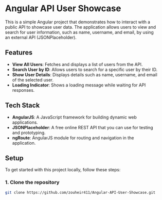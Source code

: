 # Angular API User Showcase

This is a simple Angular project that demonstrates how to interact with a public API to showcase user data. The application allows users to view and search for user information, such as name, username, and email, by using an external API (JSONPlaceholder).

## Features

- **View All Users**: Fetches and displays a list of users from the API.
- **Search User by ID**: Allows users to search for a specific user by their ID.
- **Show User Details**: Displays details such as name, username, and email of the selected user.
- **Loading Indicator**: Shows a loading message while waiting for API responses.

## Tech Stack

- **AngularJS**: A JavaScript framework for building dynamic web applications.
- **JSONPlaceholder**: A free online REST API that you can use for testing and prototyping.
- **ngRoute**: AngularJS module for routing and navigation in the application.

## Setup

To get started with this project locally, follow these steps:

### 1. Clone the repository

```bash
git clone https://github.com/zouheir411/Angular-API-User-Showcase.git
